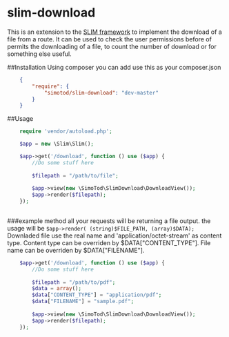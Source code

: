 # slim-download

This is an extension to the [SLIM framework](https://github.com/codeguy/Slim) to implement the download of a file from a route.
It can be used to check the user permissions before of permits the downloading of a file, to count the number of download or for something else useful.

##Installation
Using composer you can add use this as your composer.json

```json
    {
        "require": {
            "simotod/slim-download": "dev-master"
        }
    }

```

##Usage
```php
    require 'vendor/autoload.php';

    $app = new \Slim\Slim();

	$app->get('/download', function () use ($app) {
		//Do some stuff here
		
		$filepath = "/path/to/file";
		
		$app->view(new \SimoTod\SlimDownload\DownloadView());
		$app->render($filepath);
	});
	
```

###example method
all your requests will be returning a file output.
the usage will be `$app->render( (string)$FILE_PATH, (array)$DATA);`
Downladed file use the real name and 'application/octet-stream' as content type.
Content type can be overriden by $DATA["CONTENT_TYPE"].
File name can be overriden by $DATA["FILENAME"].


```php
	$app->get('/download', function () use ($app) {
		//Do some stuff here
		
		$filepath = "/path/to/pdf";
		$data = array();
		$data["CONTENT_TYPE"] = "application/pdf";
		$data["FILENAME"] = "sample.pdf";
		
		$app->view(new \SimoTod\SlimDownload\DownloadView());
		$app->render($filepath);
	});
	
```
